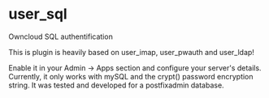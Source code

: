 user_sql
========

Owncloud SQL authentification

This is plugin is heavily based on user_imap, user_pwauth and user_ldap!

Enable it in your Admin -> Apps section and configure your server's details.
Currently, it only works with mySQL and the crypt() password encryption string. 
It was tested and developed for a postfixadmin database.
